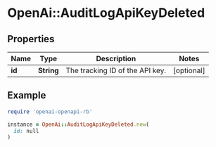 # OpenAi::AuditLogApiKeyDeleted

## Properties

| Name | Type | Description | Notes |
| ---- | ---- | ----------- | ----- |
| **id** | **String** | The tracking ID of the API key. | [optional] |

## Example

```ruby
require 'openai-openapi-rb'

instance = OpenAi::AuditLogApiKeyDeleted.new(
  id: null
)
```

